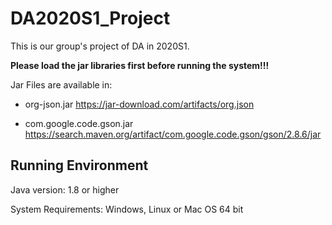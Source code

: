 # DA2020S1_Project
  This is our group's project of DA in 2020S1.

**Please load the jar libraries first before running the system!!!**

Jar Files are available in: 

- org-json.jar https://jar-download.com/artifacts/org.json

- com.google.code.gson.jar https://search.maven.org/artifact/com.google.code.gson/gson/2.8.6/jar

## Running Environment

Java version: 1.8 or higher

System Requirements: Windows, Linux or Mac OS 64 bit